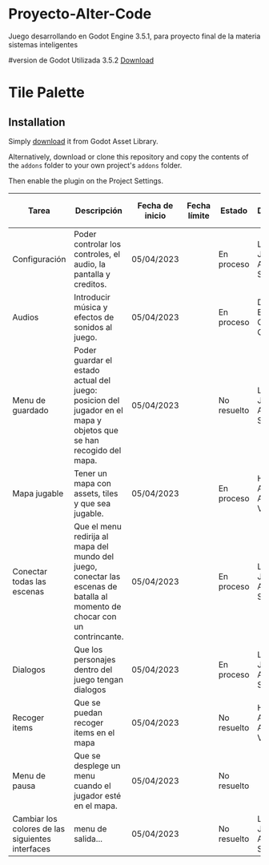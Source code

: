 # Proyecto-Alter-Code
Juego desarrollando en Godot Engine 3.5.1, para proyecto final de la materia sistemas inteligentes

#version de Godot Utilizada 3.5.2 [Download](https://godotengine.org/download/3.x/windows/)

<table>
  <thead>
    <tr>
      <th>Tarea</th>
      <th>Descripción</th>
      <th>Fecha de inicio</th>
      <th>Fecha límite</th>
      <th>Estado</th>
      <th>En Desarrollo por</th>
    </tr>
  </thead>
  <tbody>
    <tr>
      <td>Configuración</td>
      <td>Poder controlar los controles, el audio, la pantalla y creditos.</td>
      <td>05/04/2023</td>
      <td></td>
      <td>En proceso</td>
      <td>Luis Jackniel Arellano Sandoval</td>
    </tr>
    <tr>
      <td>Audios</td>
      <td>Introducir música y efectos de sonidos al juego.</td>
      <td>05/04/2023</td>
      <td></td>
      <td>En proceso</td>
      <td>David Enrique García Olvera</td>
    </tr>
    <tr>
      <td>Menu de guardado</td>
      <td>Poder guardar el estado actual del juego: posicion del jugador en el mapa y objetos que se han recogido del mapa.</td>
      <td>05/04/2023</td>
      <td></td>
      <td>No resuelto</td>
      <td>Luis Jackniel Arellano Sandoval</td>
    </tr>
    <tr>
      <td>Mapa jugable</td>
      <td>Tener un mapa con assets, tiles y que sea jugable.</td>
      <td>05/04/2023</td>
      <td></td>
      <td>En proceso</td>
      <td>Hiory Antonio Aguirre Ventura</td>
    </tr>
    <tr>
      <td>Conectar todas las escenas</td>
      <td>Que el menu redirija al mapa del mundo del juego, conectar las escenas de batalla al momento de chocar con un contrincante.</td>
      <td>05/04/2023</td>
      <td></td>
      <td>En proceso</td>
      <td>Luis Jackniel Arellano Sandoval</td>
    </tr>
    <tr>
      <td>Dialogos</td>
      <td>Que los personajes dentro del juego tengan dialogos</td>
      <td>05/04/2023</td>
      <td></td>
      <td>En proceso</td>
      <td>Luis Jackniel Arellano Sandoval</td>
    </tr>
    <tr>
      <td>Recoger items</td>
      <td>Que se puedan recoger items en el mapa</td>
      <td>05/04/2023</td>
      <td></td>
      <td>No resuelto</td>
      <td>Hiory Antonio Aguirre Ventura</td>
    </tr>
    <tr>
      <td>Menu de pausa</td>
      <td>Que se desplege un menu cuando el jugador esté en el mapa.</td>
      <td>05/04/2023</td>
      <td></td>
      <td>No resuelto</td>
      <td></td>
    </tr>
    <tr>
  <td>Cambiar los colores de las siguientes interfaces</td>
  <td>menu de salida...</td>
  <td>05/04/2023</td>
  <td></td>
  <td>No resuelto</td>
  <td>Luis Jackniel Arellano Sandoval</td>
</tr>

# Tile Palette

## Installation

Simply [download](https://godotengine.org/asset-library/asset/1528) it from Godot Asset Library.

Alternatively, download or clone this repository and copy the contents of the
`addons` folder to your own project's `addons` folder.

Then enable the plugin on the Project Settings.
